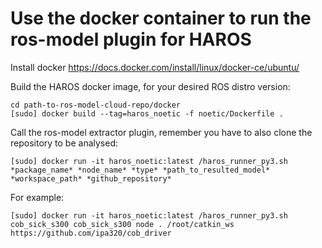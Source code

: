 # Use the docker container to run the ros-model plugin for HAROS

Install docker https://docs.docker.com/install/linux/docker-ce/ubuntu/

Build the HAROS docker image, for your desired ROS distro version:
```
cd path-to-ros-model-cloud-repo/docker
[sudo] docker build --tag=haros_noetic -f noetic/Dockerfile .
```

Call the ros-model extractor plugin, remember you have to also clone the repository to be analysed:

```
[sudo] docker run -it haros_noetic:latest /haros_runner_py3.sh *package_name* *node_name* *type* *path_to_resulted_model* *workspace_path* *github_repository*
```

For example:

```
[sudo] docker run -it haros_noetic:latest /haros_runner_py3.sh cob_sick_s300 cob_sick_s300 node . /root/catkin_ws https://github.com/ipa320/cob_driver
```

